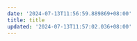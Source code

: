 ```yaml
---
date: '2024-07-13T11:56:59.889869+08:00'
title: title
updated: '2024-07-13T11:57:02.036+08:00'
---
```

